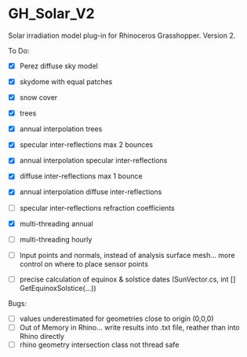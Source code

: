 # GH_Solar_V2
Solar irradiation model plug-in for Rhinoceros Grasshopper. Version 2.

To Do:
- [x] Perez diffuse sky model
- [x] skydome with equal patches
- [x] snow cover
- [x] trees
- [x] annual interpolation trees
- [x] specular inter-reflections max 2 bounces
- [x] annual interpolation specular inter-reflections
- [x] diffuse inter-reflections max 1 bounce
- [x] annual interpolation diffuse inter-reflections
- [ ] specular inter-reflections refraction coefficients
- [x] multi-threading annual
- [ ] multi-threading hourly
- [ ] Input points and normals, instead of analysis surface mesh... more control on where to place sensor points
- [ ] precise calculation of equinox & solstice dates (SunVector.cs, int [] GetEquinoxSolstice(...))


Bugs:
- [ ] values underestimated for geometries close to origin (0,0,0)
- [ ] Out of Memory in Rhino... write results into .txt file, reather than into Rhino directly
- [ ] rhino geometry intersection class not thread safe
